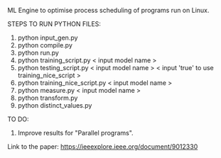 ML Engine to optimise process scheduling of programs run on Linux.

STEPS TO RUN PYTHON FILES:
1. python input_gen.py
2. python compile.py
3. python run.py
4. python training_script.py < input model name >
5. python testing_script.py < input model name > < input 'true' to use training_nice_script >
6. python training_nice_script.py < input model name >
6. python measure.py < input model name >
7. python transform.py
8. python distinct_values.py

TO DO:
1. Improve results for "Parallel programs".



Link to the paper: https://ieeexplore.ieee.org/document/9012330
